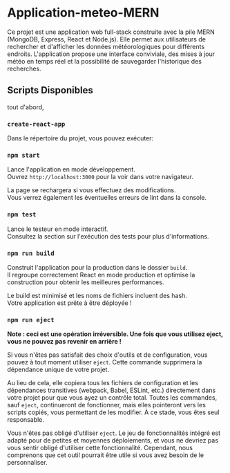# Application-meteo-MERN
Ce projet est une application web full-stack construite avec la pile MERN (MongoDB, Express, React et Node.js). Elle permet aux utilisateurs de rechercher et d'afficher les données météorologiques pour différents endroits. L'application propose une interface conviviale, des mises à jour météo en temps réel et la possibilité de sauvegarder l'historique des recherches.

## Scripts Disponibles

tout d'abord, 

### `create-react-app`


Dans le répertoire du projet, vous pouvez exécuter:

### `npm start`

Lance l'application en mode développement.<br /> Ouvrez `http://localhost:3000` pour la voir dans votre navigateur.

La page se rechargera si vous effectuez des modifications.<br /> Vous verrez également les éventuelles erreurs de lint dans la console.

### `npm test`

Lance le testeur en mode interactif.<br /> Consultez la section sur l'exécution des tests pour plus d'informations.

### `npm run build`

Construit l'application pour la production dans le dossier `build`.<br /> Il regroupe correctement React en mode production et optimise la construction pour obtenir les meilleures performances.

Le build est minimisé et les noms de fichiers incluent des hash.<br /> Votre application est prête à être déployée !



### `npm run eject`

**Note : ceci est une opération irréversible. Une fois que vous utilisez eject, vous ne pouvez pas revenir en arrière !**

Si vous n'êtes pas satisfait des choix d'outils et de configuration, vous pouvez à tout moment utiliser `eject`. Cette commande supprimera la dépendance unique de votre projet.

Au lieu de cela, elle copiera tous les fichiers de configuration et les dépendances transitives (webpack, Babel, ESLint, etc.) directement dans votre projet pour que vous ayez un contrôle total. Toutes les commandes, sauf `eject`, continueront de fonctionner, mais elles pointeront vers les scripts copiés, vous permettant de les modifier. À ce stade, vous êtes seul responsable.

Vous n'êtes pas obligé d'utiliser `eject`. Le jeu de fonctionnalités intégré est adapté pour de petites et moyennes déploiements, et vous ne devriez pas vous sentir obligé d'utiliser cette fonctionnalité. Cependant, nous comprenons que cet outil pourrait être utile si vous avez besoin de le personnaliser.
